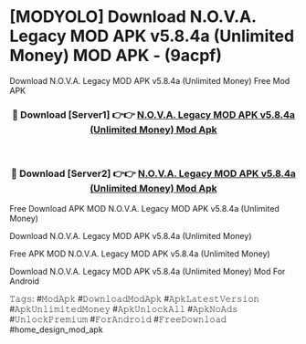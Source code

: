 # [MODYOLO] Download N.O.V.A. Legacy MOD APK v5.8.4a (Unlimited Money) MOD APK - (9acpf)
Download N.O.V.A. Legacy MOD APK v5.8.4a (Unlimited Money) Free Mod APK

<div align="center">
<h3>🔴 Download [Server1] 👉👉 <a href="https://apk-comot.site?title=N.O.V.A._Legacy_MOD_APK_v5.8.4a_(Unlimited_Money)">N.O.V.A. Legacy MOD APK v5.8.4a (Unlimited Money) Mod Apk</a></h3><br>

<h3>🔴 Download [Server2] 👉👉 <a href="https://apk-comot.site?title=N.O.V.A._Legacy_MOD_APK_v5.8.4a_(Unlimited_Money)">N.O.V.A. Legacy MOD APK v5.8.4a (Unlimited Money) Mod Apk</a></h3>
</div>


Free Download APK MOD N.O.V.A. Legacy MOD APK v5.8.4a (Unlimited Money)

Download N.O.V.A. Legacy MOD APK v5.8.4a (Unlimited Money) 

Free APK MOD N.O.V.A. Legacy MOD APK v5.8.4a (Unlimited Money) 

Download N.O.V.A. Legacy MOD APK v5.8.4a (Unlimited Money) Mod For Android

𝚃𝚊𝚐𝚜: #𝙼𝚘𝚍𝙰𝚙𝚔 #𝙳𝚘𝚠𝚗𝚕𝚘𝚊𝚍𝙼𝚘𝚍𝙰𝚙𝚔 #𝙰𝚙𝚔𝙻𝚊𝚝𝚎𝚜𝚝𝚅𝚎𝚛𝚜𝚒𝚘𝚗 #𝙰𝚙𝚔𝚄𝚗𝚕𝚒𝚖𝚒𝚝𝚎𝚍𝙼𝚘𝚗𝚎𝚢 #𝙰𝚙𝚔𝚄𝚗𝚕𝚘𝚌𝚔𝙰𝚕𝚕 #𝙰𝚙𝚔𝙽𝚘𝙰𝚍𝚜 #𝚄𝚗𝚕𝚘𝚌𝚔𝙿𝚛𝚎𝚖𝚒𝚞𝚖 #𝙵𝚘𝚛𝙰𝚗𝚍𝚛𝚘𝚒𝚍 #𝙵𝚛𝚎𝚎𝙳𝚘𝚠𝚗𝚕𝚘𝚊𝚍 #home_design_mod_apk